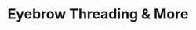 ---
title: "Eyebrow Threading & More"
url: /bossier-city/eyebrow-threading-and-more/
shop: beauty
---